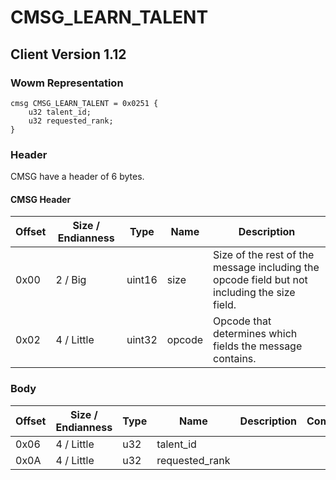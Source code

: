 # CMSG_LEARN_TALENT

## Client Version 1.12

### Wowm Representation
```rust,ignore
cmsg CMSG_LEARN_TALENT = 0x0251 {
    u32 talent_id;
    u32 requested_rank;
}
```
### Header

CMSG have a header of 6 bytes.

#### CMSG Header

| Offset | Size / Endianness | Type   | Name   | Description |
| ------ | ----------------- | ------ | ------ | ----------- |
| 0x00   | 2 / Big           | uint16 | size   | Size of the rest of the message including the opcode field but not including the size field.|
| 0x02   | 4 / Little        | uint32 | opcode | Opcode that determines which fields the message contains.|

### Body

| Offset | Size / Endianness | Type | Name | Description | Comment |
| ------ | ----------------- | ---- | ---- | ----------- | ------- |
| 0x06 | 4 / Little | u32 | talent_id |  |  |
| 0x0A | 4 / Little | u32 | requested_rank |  |  |


